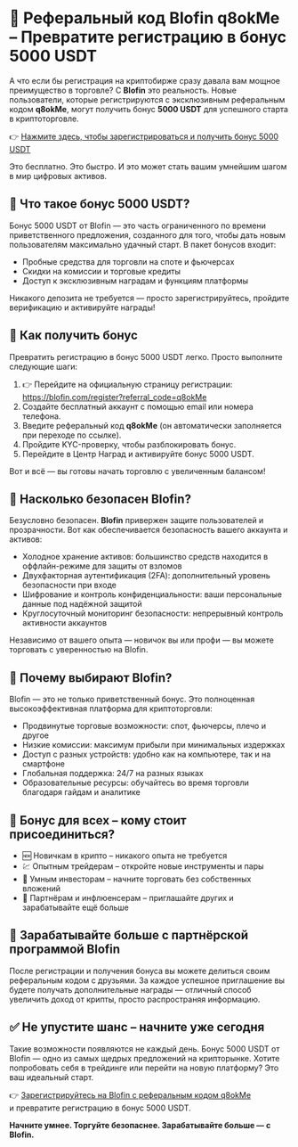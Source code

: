 <h1>🚀 Реферальный код Blofin <strong>q8okMe</strong> – Превратите регистрацию в бонус 5000 USDT</h1>
  <p>А что если бы регистрация на криптобирже сразу давала вам мощное преимущество в торговле? С <strong>Blofin</strong> это реальность. Новые пользователи, которые регистрируются с эксклюзивным реферальным кодом <strong>q8okMe</strong>, могут получить бонус <strong>5000 USDT</strong> для успешного старта в криптоторговле.</p>
  <p>👉 <a href="https://blofin.com/register?referral_code=q8okMe" target="_blank">Нажмите здесь, чтобы зарегистрироваться и получить бонус 5000 USDT</a></p>
  <p>Это бесплатно. Это быстро. И это может стать вашим умнейшим шагом в мир цифровых активов.</p>


  <h2>🎁 Что такое бонус 5000 USDT?</h2>
  <p>Бонус 5000 USDT от Blofin — это часть ограниченного по времени приветственного предложения, созданного для того, чтобы дать новым пользователям максимально удачный старт. В пакет бонусов входит:</p>
  <ul>
    <li>Пробные средства для торговли на споте и фьючерсах</li>
    <li>Скидки на комиссии и торговые кредиты</li>
    <li>Доступ к эксклюзивным наградам и функциям платформы</li>
  </ul>
  <p>Никакого депозита не требуется — просто зарегистрируйтесь, пройдите верификацию и активируйте награды!</p>



  <h2>📝 Как получить бонус</h2>
  <p>Превратить регистрацию в бонус 5000 USDT легко. Просто выполните следующие шаги:</p>
  <ol>
    <li>👉 Перейдите на официальную страницу регистрации:<br><a href="https://blofin.com/register?referral_code=q8okMe" target="_blank">https://blofin.com/register?referral_code=q8okMe</a></li>
    <li>Создайте бесплатный аккаунт с помощью email или номера телефона.</li>
    <li>Введите реферальный код <strong>q8okMe</strong> (он автоматически заполняется при переходе по ссылке).</li>
    <li>Пройдите KYC-проверку, чтобы разблокировать бонус.</li>
    <li>Перейдите в Центр Наград и активируйте бонус 5000 USDT.</li>
  </ol>
  <p>Вот и всё — вы готовы начать торговлю с увеличенным балансом!</p>



  <h2>🔐 Насколько безопасен Blofin?</h2>
  <p>Безусловно безопасен. <strong>Blofin</strong> привержен защите пользователей и прозрачности. Вот как обеспечивается безопасность вашего аккаунта и активов:</p>
  <ul>
    <li>Холодное хранение активов: большинство средств находится в оффлайн-режиме для защиты от взломов</li>
    <li>Двухфакторная аутентификация (2FA): дополнительный уровень безопасности при входе</li>
    <li>Шифрование и контроль конфиденциальности: ваши персональные данные под надёжной защитой</li>
    <li>Круглосуточный мониторинг безопасности: непрерывный контроль активности аккаунтов</li>
  </ul>
  <p>Независимо от вашего опыта — новичок вы или профи — вы можете торговать с уверенностью на Blofin.</p>

  

  <h2>🌟 Почему выбирают Blofin?</h2>
  <p>Blofin — это не только приветственный бонус. Это полноценная высокоэффективная платформа для криптоторговли:</p>
  <ul>
    <li>Продвинутые торговые возможности: спот, фьючерсы, плечо и другое</li>
    <li>Низкие комиссии: максимум прибыли при минимальных издержках</li>
    <li>Доступ с разных устройств: удобно как на компьютере, так и на смартфоне</li>
    <li>Глобальная поддержка: 24/7 на разных языках</li>
    <li>Образовательные ресурсы: обучайтесь во время торговли благодаря гайдам и аналитике</li>
  </ul>



  <h2>👥 Бонус для всех – кому стоит присоединиться?</h2>
  <ul>
    <li>🆕 Новичкам в крипто – никакого опыта не требуется</li>
    <li>💹 Опытным трейдерам – откройте новые инструменты и пары</li>
    <li>💸 Умным инвесторам – начните торговать без собственных вложений</li>
    <li>🤝 Партнёрам и инфлюенсерам – приглашайте других и зарабатывайте ещё больше</li>
  </ul>



  <h2>🔁 Зарабатывайте больше с партнёрской программой Blofin</h2>
  <p>После регистрации и получения бонуса вы можете делиться своим реферальным кодом с друзьями. За каждое успешное приглашение вы будете получать дополнительные награды — отличный способ увеличить доход от крипты, просто распространяя информацию.</p>



  <h2>✅ Не упустите шанс – начните уже сегодня</h2>
  <p>Такие возможности появляются не каждый день. Бонус 5000 USDT от Blofin — одно из самых щедрых предложений на крипторынке. Хотите попробовать себя в трейдинге или перейти на новую платформу? Это ваш идеальный старт.</p>
  <p>👉 <a href="https://blofin.com/register?referral_code=q8okMe" target="_blank">Зарегистрируйтесь на Blofin с реферальным кодом q8okMe</a><br>
  и превратите регистрацию в бонус 5000 USDT.</p>
  <p><strong>Начните умнее. Торгуйте безопаснее. Зарабатывайте больше — с Blofin.</strong></p>
</body>
</html>
